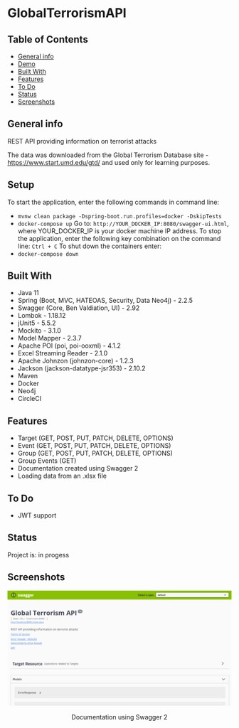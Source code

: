 # GlobalTerrorismAPI

## Table of Contents
* [General info](#general-info)
* [Demo](#demo)
* [Built With](#built-with)
* [Features](#features)
* [To Do](#to-do)
* [Status](#status)
* [Screenshots](#screenshots)

## General info
REST API providing information on terrorist attacks

The data was downloaded from the Global Terrorism Database site - https://www.start.umd.edu/gtd/ and used only for learning purposes.

## Setup
To start the application, enter the following commands in command line:
- `mvnw clean package -Dspring-boot.run.profiles=docker -DskipTests`
- `docker-compose up`
Go to: `http://YOUR_DOCKER_IP:8080/swagger-ui.html`,
where YOUR_DOCKER_IP is your docker machine IP address.
To stop the application, enter the following key combination on the command line: `Ctrl + C`
To shut down the containers enter:
- `docker-compose down`

## Built With
- Java 11
- Spring (Boot, MVC, HATEOAS, Security, Data Neo4j) - 2.2.5
- Swagger (Core, Ben Valdiation, UI) - 2.92
- Lombok - 1.18.12
- jUnit5 - 5.5.2
- Mockito - 3.1.0
- Model Mapper - 2.3.7
- Apache POI (poi, poi-ooxml) - 4.1.2
- Excel Streaming Reader - 2.1.0
- Apache Johnzon (johnzon-core) - 1.2.3
- Jackson (jackson-datatype-jsr353) - 2.10.2
- Maven
- Docker
- Neo4j
- CircleCI

## Features
- Target (GET, POST, PUT, PATCH, DELETE, OPTIONS)
- Event (GET, POST, PUT, PATCH, DELETE, OPTIONS)
- Group (GET, POST, PUT, PATCH, DELETE, OPTIONS)
- Group Events (GET)
- Documentation created using Swagger 2
- Loading data from an .xlsx file

## To Do
- JWT support

## Status
Project is: in progess

## Screenshots
![Documentation](./src/main/resources/screenshots/documentation.png)
<p style="text-align: center">Documentation using Swagger 2</p>